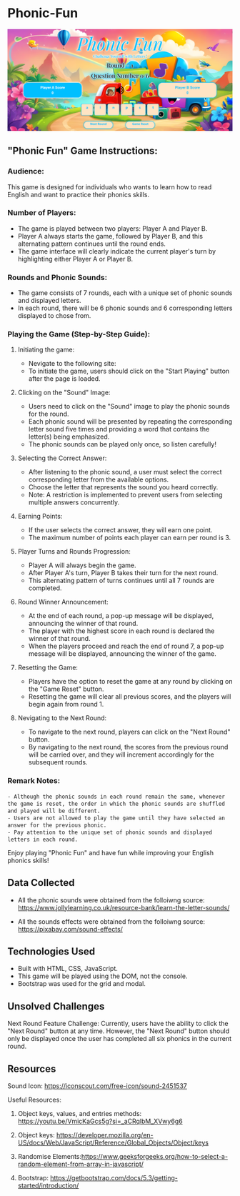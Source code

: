 # Phonic-Fun

![Image Description](https://github.com/weaamA19/Phonic-Fun/blob/main/img/display.png)

## "Phonic Fun" Game Instructions:

### Audience:

This game is designed for individuals who wants to learn how to read English and want to practice their phonics skills.

### Number of Players:

- The game is played between two players: Player A and Player B.
- Player A always starts the game, followed by Player B, and this alternating pattern continues until the round ends.
- The game interface will clearly indicate the current player's turn by highlighting either Player A or Player B.

### Rounds and Phonic Sounds:

- The game consists of 7 rounds, each with a unique set of phonic sounds and displayed letters.
- In each round, there will be 6 phonic sounds and 6 corresponding letters displayed to chose from.

### Playing the Game (Step-by-Step Guide):

1. Initiating the game:

   - Nevigate to the following site:
   - To initiate the game, users should click on the "Start Playing" button after the page is loaded.

2. Clicking on the "Sound" Image:

   - Users need to click on the "Sound" image to play the phonic sounds for the round.
   - Each phonic sound will be presented by repeating the corresponding letter sound five times and providing a word that contains the letter(s) being emphasized.
   - The phonic sounds can be played only once, so listen carefully!

3. Selecting the Correct Answer:

   - After listening to the phonic sound, a user must select the correct corresponding letter from the available options.
   - Choose the letter that represents the sound you heard correctly.
   - Note: A restriction is implemented to prevent users from selecting multiple answers concurrently.

4. Earning Points:

   - If the user selects the correct answer, they will earn one point.
   - The maximum number of points each player can earn per round is 3.

5. Player Turns and Rounds Progression:

   - Player A will always begin the game.
   - After Player A's turn, Player B takes their turn for the next round.
   - This alternating pattern of turns continues until all 7 rounds are completed.

6. Round Winner Announcement:

   - At the end of each round, a pop-up message will be displayed, announcing the winner of that round.
   - The player with the highest score in each round is declared the winner of that round.
   - When the players proceed and reach the end of round 7, a pop-up message will be displayed, announcing the winner of the game.

7. Resetting the Game:

   - Players have the option to reset the game at any round by clicking on the "Game Reset" button.
   - Resetting the game will clear all previous scores, and the players will begin again from round 1.

8. Nevigating to the Next Round:

   - To navigate to the next round, players can click on the "Next Round" button.
   - By navigating to the next round, the scores from the previous round will be carried over, and they will increment accordingly for the subsequent rounds.

### Remark Notes:

    - Although the phonic sounds in each round remain the same, whenever the game is reset, the order in which the phonic sounds are shuffled and played will be different.
    - Users are not allowed to play the game until they have selected an answer for the previous phonic.
    - Pay attention to the unique set of phonic sounds and displayed letters in each round.

Enjoy playing "Phonic Fun" and have fun while improving your English phonics skills!

## Data Collected

- All the phonic sounds were obtained from the folloiwng source:
  https://www.jollylearning.co.uk/resource-bank/learn-the-letter-sounds/

- All the sounds effects were obtained from the folloiwng source:
  https://pixabay.com/sound-effects/

## Technologies Used

- Built with HTML, CSS, JavaScript.
- This game will be played using the DOM, not the console.
- Bootstrap was used for the grid and modal.

## Unsolved Challenges

Next Round Feature Challenge:
Currently, users have the ability to click the "Next Round" button at any time. However, the "Next Round" button should only be displayed once the user has completed all six phonics in the current round.

## Resources

Sound Icon:
https://iconscout.com/free-icon/sound-2451537

Useful Resources:

1. Object keys, values, and entries methods: https://youtu.be/VmicKaGcs5g?si=_aCRqlbM_XVwy6g6

2. Object keys: https://developer.mozilla.org/en-US/docs/Web/JavaScript/Reference/Global_Objects/Object/keys

3. Randomise Elements:https://www.geeksforgeeks.org/how-to-select-a-random-element-from-array-in-javascript/

4. Bootstrap: https://getbootstrap.com/docs/5.3/getting-started/introduction/

